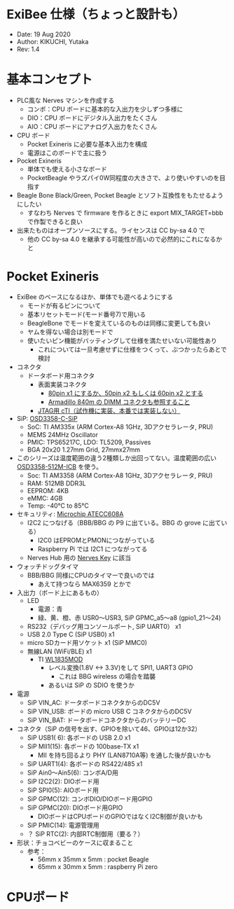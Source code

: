 # ExiBee 仕様（ちょっと設計も）

- Date: 19 Aug 2020
- Author: KIKUCHI, Yutaka
- Rev: 1.4

# 基本コンセプト

- PLC風な Nerves マシンを作成する
  - コンボ：CPU ボードに基本的な入出力を少しずつ多様に
  - DIO：CPU ボードにデジタル入出力をたくさん
  - AIO：CPU ボードにアナログ入出力をたくさん
- CPU ボード
  - Pocket Exineris に必要な基本入出力を構成
  - 電源はこのボードで主に扱う
- Pocket Exineris
  - 単体でも使える小さなボード
  - PocketBeagle やラズパイ0W同程度の大きさで、より使いやすいのを目指す
- Beagle Bone Black/Green, Pocket Beagle とソフト互換性をもたせるようにしたい
  - すなわち Nerves で firmware を作るときに export MIX_TARGET=bbb で作製できると良い
- 出来たものはオープンソースにする。ライセンスは CC by-sa 4.0 で
  - 他の CC by-sa 4.0 を継承する可能性が高いので必然的にこれになるかと
 
# Pocket Exineris

- ExiBee のベースになるほか、単体でも遊べるようにする
  - モードが有るピンについて
  - 基本リセットモード(モード番号7)で用いる
  - BeagleBone でモードを変えているのものは同様に変更しても良い
  - ヤムを得ない場合は別モードで
  - 使いたいピン機能がバッティングして仕様を満たせいない可能性あり
    - これについては一旦考慮せずに仕様をつくって、ぶつかったらあとで検討
- コネクタ
  - ドータボード用コネクタ
    - 表面実装コネクタ
	  - [80pin x1 にするか、50pin x2 もしくは 60pin x2 とする](https://www.hirose.com/product/document?clcode=CL0537-0731-3-86&productname=DF12(3.0)-60DP-0.5V(86)&series=DF12&documenttype=Catalog&lang=en&documentid=D31693_ja)
      - [Armadillo 840m の DIMM コネクタも参照すること](https://manual.atmark-techno.com/armadillo-840/armadillo-840_product_manual_ja-1.10.0/ch04.html#sct.interface-layout-a840m)
    - [JTAG用 cTI（試作機に実装、本番では実装しない）](http://software-dl.ti.com/ccs/esd/documents/xdsdebugprobes/emu_jtag_connectors.html)
- SiP: [OSD3358-C-SiP](https://octavosystems.com/octavo_products/osd335x-c-sip/)
  - SoC: TI AM335x (ARM Cortex-A8 1GHz, 3Dアクセラレータ, PRU)
  - MEMS 24MHz Oscillator
  - PMIC: TPS65217C, LDO: TL5209, Passives
  - BGA 20x20 1.27mm Grid, 27mmx27mm
- このシリーズは温度範囲の違う2種類しか出回ってない。温度範囲の広い [OSD3358-512M-ICB](https://www.digikey.com/product-detail/en/octavo-systems-llc/OSD3358-512M-ICB/1676-1005-ND/9608235) を使う。
  - Soc: TI AM3358 (ARM Cortex-A8 1GHz, 3Dアクセラレータ, PRU)
  - RAM: 512MB DDR3L
  - EEPROM: 4KB
  - eMMC: 4GB
  - Temp: -40°C to 85°C
- セキュリティ: [Microchip ATECC608A](https://www.microchip.com/wwwproducts/en/ATECC608A)
  - I2C2 につなげる（BBB/BBG の P9 に出ている。BBG の grove に出ている）
    - I2C0 はEPROMとPMONにつながっている
	- Raspberry Pi では I2C1 につながってる
  - Nerves Hub 用の [Nerves Key](https://github.com/nerves-project/nerves_system_bbb#nerveskey) に該当
- ウォッチドッグタイマ
  - BBB/BBG 同様にCPUのタイマーで良いのでは
    - あえて持つなら MAX6359 とかで
- 入出力（ボード上にあるもの）
  - LED
    - 電源：青
	- 緑、黄、橙、赤 USR0〜USR3, SiP GPMC_a5〜a8 (gpio1_21〜24)
  - RS232（デバッグ用コンソールポート, SiP UART0） x1
  - USB 2.0 Type C (SiP USB0) x1
  - micro SDカード用ソケット x1 (SiP MMC0)
  - 無線LAN (WiFi/BLE) x1
	- TI [WL1835MOD](https://www.ti.com/product/WL1835MOD)
	  - レベル変換(1.8V <-> 3.3V)をして SPI1, UART3 GPIO
	    - これは BBG wireless の場合を踏襲
      - あるいは SiP の SDIO を使うか
- 電源
  - SiP VIN_AC: ドータボードコネクタからのDC5V
  - SiP VIN_USB: ボードの micro USB C コネクタからのDC5V
  - SiP VIN_BAT: ドータボードコネクタからのバッテリーDC
- コネクタ（SiP の信号を出す、GPIOを除いて46、GPIOは12か32）
  - SiP USB1( 6): 各ボードの USB 2.0 x1
  - SiP MII1(15): 各ボードの 100base-TX x1
    - MII を持ち回るより PHY (LAN8710A等) を通した後が良いかも
  - SiP UART1(4): 各ボードの RS422/485 x1
  - SiP Ain0〜Ain5(6): コンボA/D用
  - SiP I2C2(2): DIOボード用
  - SiP SPI0(5): AIOボード用
  - SiP GPMC(12): コンボDIO/DIOボード用GPIO
  - SiP GPMC(20): DIOボード用GPIO
	- DIOボードはCPUボードのGPIOではなくI2C制御が良いかも
  - SiP PMIC(14): 電源管理用
  - ？ SiP RTC(2): 内部RTC制御用（要る？）
- 形状：チョコベビーのケースに収まること
  - 参考：
	- 56mm x 35mm x 5mm : pocket Beagle
	- 65mm x 30mm x 5mm : raspberry Pi zero

# CPUボード
